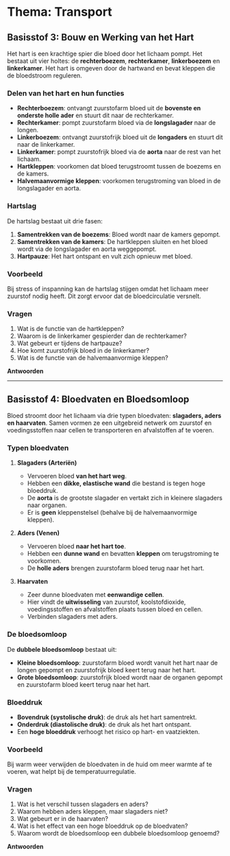 # **Thema: Transport**

## **Basisstof 3: Bouw en Werking van het Hart**
Het hart is een krachtige spier die bloed door het lichaam pompt. Het bestaat uit vier holtes: de **rechterboezem**, **rechterkamer**, **linkerboezem** en **linkerkamer**. Het hart is omgeven door de hartwand en bevat kleppen die de bloedstroom reguleren.

### **Delen van het hart en hun functies**
- **Rechterboezem**: ontvangt zuurstofarm bloed uit de **bovenste en onderste holle ader** en stuurt dit naar de rechterkamer.
- **Rechterkamer**: pompt zuurstofarm bloed via de **longslagader** naar de longen.
- **Linkerboezem**: ontvangt zuurstofrijk bloed uit de **longaders** en stuurt dit naar de linkerkamer.
- **Linkerkamer**: pompt zuurstofrijk bloed via de **aorta** naar de rest van het lichaam.
- **Hartkleppen**: voorkomen dat bloed terugstroomt tussen de boezems en de kamers.
- **Halvemaanvormige kleppen**: voorkomen terugstroming van bloed in de longslagader en aorta.

### **Hartslag**
De hartslag bestaat uit drie fasen:
1. **Samentrekken van de boezems**: Bloed wordt naar de kamers gepompt.
2. **Samentrekken van de kamers**: De hartkleppen sluiten en het bloed wordt via de longslagader en aorta weggepompt.
3. **Hartpauze**: Het hart ontspant en vult zich opnieuw met bloed.

### **Voorbeeld**
Bij stress of inspanning kan de hartslag stijgen omdat het lichaam meer zuurstof nodig heeft. Dit zorgt ervoor dat de bloedcirculatie versnelt.

### **Vragen**
1. Wat is de functie van de hartkleppen?
2. Waarom is de linkerkamer gespierder dan de rechterkamer?
3. Wat gebeurt er tijdens de hartpauze?
4. Hoe komt zuurstofrijk bloed in de linkerkamer?
5. Wat is de functie van de halvemaanvormige kleppen?

**Antwoorden**
<!--
1. De hartkleppen zorgen ervoor dat bloed niet terugstroomt in het hart.
2. De linkerkamer moet bloed door het hele lichaam pompen, terwijl de rechterkamer alleen naar de longen pompt.
3. Tijdens de hartpauze ontspannen de boezems en kamers, en vult het hart zich met bloed.
4. Zuurstofrijk bloed stroomt via de longaders naar de linkerboezem en dan naar de linkerkamer.
5. De halvemaanvormige kleppen voorkomen dat bloed terugstroomt naar de kamers vanuit de aorta en longslagader.
-->

---

## **Basisstof 4: Bloedvaten en Bloedsomloop**
Bloed stroomt door het lichaam via drie typen bloedvaten: **slagaders, aders en haarvaten**. Samen vormen ze een uitgebreid netwerk om zuurstof en voedingsstoffen naar cellen te transporteren en afvalstoffen af te voeren.

### **Typen bloedvaten**
1. **Slagaders (Arteriën)**
   - Vervoeren bloed **van het hart weg**.
   - Hebben een **dikke, elastische wand** die bestand is tegen hoge bloeddruk.
   - De **aorta** is de grootste slagader en vertakt zich in kleinere slagaders naar organen.
   - Er is **geen** kleppenstelsel (behalve bij de halvemaanvormige kleppen).

2. **Aders (Venen)**
   - Vervoeren bloed **naar het hart toe**.
   - Hebben een **dunne wand** en bevatten **kleppen** om terugstroming te voorkomen.
   - De **holle aders** brengen zuurstofarm bloed terug naar het hart.

3. **Haarvaten**
   - Zeer dunne bloedvaten met **eenwandige cellen**.
   - Hier vindt de **uitwisseling** van zuurstof, koolstofdioxide, voedingsstoffen en afvalstoffen plaats tussen bloed en cellen.
   - Verbinden slagaders met aders.

### **De bloedsomloop**
De **dubbele bloedsomloop** bestaat uit:
- **Kleine bloedsomloop**: zuurstofarm bloed wordt vanuit het hart naar de longen gepompt en zuurstofrijk bloed keert terug naar het hart.
- **Grote bloedsomloop**: zuurstofrijk bloed wordt naar de organen gepompt en zuurstofarm bloed keert terug naar het hart.

### **Bloeddruk**
- **Bovendruk (systolische druk)**: de druk als het hart samentrekt.
- **Onderdruk (diastolische druk)**: de druk als het hart ontspant.
- Een **hoge bloeddruk** verhoogt het risico op hart- en vaatziekten.

### **Voorbeeld**
Bij warm weer verwijden de bloedvaten in de huid om meer warmte af te voeren, wat helpt bij de temperatuurregulatie.

### **Vragen**
1. Wat is het verschil tussen slagaders en aders?
2. Waarom hebben aders kleppen, maar slagaders niet?
3. Wat gebeurt er in de haarvaten?
4. Wat is het effect van een hoge bloeddruk op de bloedvaten?
5. Waarom wordt de bloedsomloop een dubbele bloedsomloop genoemd?

**Antwoorden**
<!--
1. Slagaders vervoeren bloed **van het hart weg**, terwijl aders bloed **naar het hart toe** vervoeren.
2. Aders hebben kleppen om terugstroming van bloed te voorkomen, omdat de bloeddruk hier lager is.
3. In haarvaten vindt de uitwisseling van zuurstof, koolstofdioxide, voedingsstoffen en afvalstoffen plaats.
4. Een hoge bloeddruk kan de bloedvaten beschadigen en het risico op hartziekten vergroten.
5. Omdat het bloed twee keer door het hart stroomt: één keer naar de longen en één keer naar de rest van het lichaam.
-->